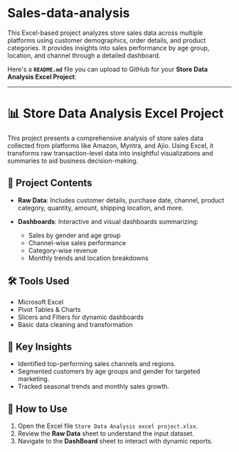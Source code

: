 # Sales-data-analysis
This Excel-based project analyzes store sales data across multiple platforms using customer demographics, order details, and product categories. It provides insights into sales performance by age group, location, and channel through a detailed dashboard.

Here's a **`README.md`** file you can upload to GitHub for your **Store Data Analysis Excel Project**:

---

# 📊 Store Data Analysis Excel Project

This project presents a comprehensive analysis of store sales data collected from platforms like Amazon, Myntra, and Ajio. Using Excel, it transforms raw transaction-level data into insightful visualizations and summaries to aid business decision-making.

## 📁 Project Contents

* **Raw Data**: Includes customer details, purchase date, channel, product category, quantity, amount, shipping location, and more.
* **Dashboards**: Interactive and visual dashboards summarizing:

  * Sales by gender and age group
  * Channel-wise sales performance
  * Category-wise revenue
  * Monthly trends and location breakdowns

## 🛠 Tools Used

* Microsoft Excel
* Pivot Tables & Charts
* Slicers and Filters for dynamic dashboards
* Basic data cleaning and transformation

## 📌 Key Insights

* Identified top-performing sales channels and regions.
* Segmented customers by age groups and gender for targeted marketing.
* Tracked seasonal trends and monthly sales growth.

## 🚀 How to Use

1. Open the Excel file `Store Data Analysis excel project.xlsx`.
2. Review the **Raw Data** sheet to understand the input dataset.
3. Navigate to the **DashBoard** sheet to interact with dynamic reports.

